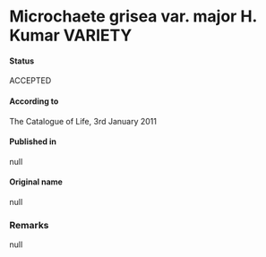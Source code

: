 Microchaete grisea var. major H. Kumar VARIETY
=======

#### Status
ACCEPTED

#### According to
The Catalogue of Life, 3rd January 2011

#### Published in
null

#### Original name
null

### Remarks
null